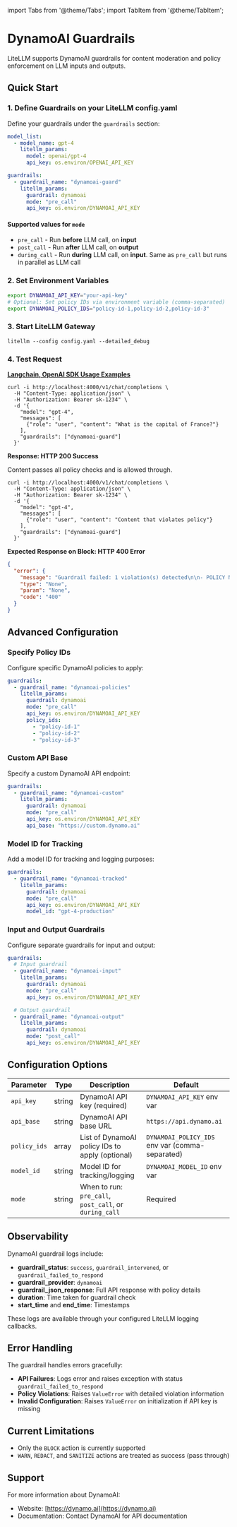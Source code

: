 import Tabs from '@theme/Tabs';
import TabItem from '@theme/TabItem';

# DynamoAI Guardrails

LiteLLM supports DynamoAI guardrails for content moderation and policy enforcement on LLM inputs and outputs.

## Quick Start

### 1. Define Guardrails on your LiteLLM config.yaml

Define your guardrails under the `guardrails` section:

```yaml showLineNumbers title="config.yaml"
model_list:
  - model_name: gpt-4
    litellm_params:
      model: openai/gpt-4
      api_key: os.environ/OPENAI_API_KEY

guardrails:
  - guardrail_name: "dynamoai-guard"
    litellm_params:
      guardrail: dynamoai
      mode: "pre_call"
      api_key: os.environ/DYNAMOAI_API_KEY
```

#### Supported values for `mode`

- `pre_call` - Run **before** LLM call, on **input**
- `post_call` - Run **after** LLM call, on **output**
- `during_call` - Run **during** LLM call, on **input**. Same as `pre_call` but runs in parallel as LLM call

### 2. Set Environment Variables

```bash
export DYNAMOAI_API_KEY="your-api-key"
# Optional: Set policy IDs via environment variable (comma-separated)
export DYNAMOAI_POLICY_IDS="policy-id-1,policy-id-2,policy-id-3"
```

### 3. Start LiteLLM Gateway

```shell
litellm --config config.yaml --detailed_debug
```

### 4. Test Request

**[Langchain, OpenAI SDK Usage Examples](../proxy/user_keys#request-format)**

<Tabs>
<TabItem label="Successful Call" value="allowed">

```shell showLineNumbers title="Successful Request"
curl -i http://localhost:4000/v1/chat/completions \
  -H "Content-Type: application/json" \
  -H "Authorization: Bearer sk-1234" \
  -d '{
    "model": "gpt-4",
    "messages": [
      {"role": "user", "content": "What is the capital of France?"}
    ],
    "guardrails": ["dynamoai-guard"]
  }'
```

**Response: HTTP 200 Success**

Content passes all policy checks and is allowed through.

</TabItem>

<TabItem label="Blocked Call" value="not-allowed">

```shell showLineNumbers title="Blocked Request"
curl -i http://localhost:4000/v1/chat/completions \
  -H "Content-Type: application/json" \
  -H "Authorization: Bearer sk-1234" \
  -d '{
    "model": "gpt-4",
    "messages": [
      {"role": "user", "content": "Content that violates policy"}
    ],
    "guardrails": ["dynamoai-guard"]
  }'
```

**Expected Response on Block: HTTP 400 Error**

```json showLineNumbers
{
  "error": {
    "message": "Guardrail failed: 1 violation(s) detected\n\n- POLICY NAME:\n  Action: BLOCK\n  Method: TOXICITY\n  Description: Policy description\n  Policy ID: policy-id-123",
    "type": "None",
    "param": "None",
    "code": "400"
  }
}
```

</TabItem>
</Tabs>

## Advanced Configuration

### Specify Policy IDs

Configure specific DynamoAI policies to apply:

```yaml showLineNumbers title="config.yaml"
guardrails:
  - guardrail_name: "dynamoai-policies"
    litellm_params:
      guardrail: dynamoai
      mode: "pre_call"
      api_key: os.environ/DYNAMOAI_API_KEY
      policy_ids:
        - "policy-id-1"
        - "policy-id-2"
        - "policy-id-3"
```

### Custom API Base

Specify a custom DynamoAI API endpoint:

```yaml showLineNumbers title="config.yaml"
guardrails:
  - guardrail_name: "dynamoai-custom"
    litellm_params:
      guardrail: dynamoai
      mode: "pre_call"
      api_key: os.environ/DYNAMOAI_API_KEY
      api_base: "https://custom.dynamo.ai"
```

### Model ID for Tracking

Add a model ID for tracking and logging purposes:

```yaml showLineNumbers title="config.yaml"
guardrails:
  - guardrail_name: "dynamoai-tracked"
    litellm_params:
      guardrail: dynamoai
      mode: "pre_call"
      api_key: os.environ/DYNAMOAI_API_KEY
      model_id: "gpt-4-production"
```

### Input and Output Guardrails

Configure separate guardrails for input and output:

```yaml showLineNumbers title="config.yaml"
guardrails:
  # Input guardrail
  - guardrail_name: "dynamoai-input"
    litellm_params:
      guardrail: dynamoai
      mode: "pre_call"
      api_key: os.environ/DYNAMOAI_API_KEY

  # Output guardrail
  - guardrail_name: "dynamoai-output"
    litellm_params:
      guardrail: dynamoai
      mode: "post_call"
      api_key: os.environ/DYNAMOAI_API_KEY
```

## Configuration Options

| Parameter | Type | Description | Default |
|-----------|------|-------------|---------|
| `api_key` | string | DynamoAI API key (required) | `DYNAMOAI_API_KEY` env var |
| `api_base` | string | DynamoAI API base URL | `https://api.dynamo.ai` |
| `policy_ids` | array | List of DynamoAI policy IDs to apply (optional) | `DYNAMOAI_POLICY_IDS` env var (comma-separated) |
| `model_id` | string | Model ID for tracking/logging | `DYNAMOAI_MODEL_ID` env var |
| `mode` | string | When to run: `pre_call`, `post_call`, or `during_call` | Required |

## Observability

DynamoAI guardrail logs include:

- **guardrail_status**: `success`, `guardrail_intervened`, or `guardrail_failed_to_respond`
- **guardrail_provider**: `dynamoai`
- **guardrail_json_response**: Full API response with policy details
- **duration**: Time taken for guardrail check
- **start_time** and **end_time**: Timestamps

These logs are available through your configured LiteLLM logging callbacks.

## Error Handling

The guardrail handles errors gracefully:

- **API Failures**: Logs error and raises exception with status `guardrail_failed_to_respond`
- **Policy Violations**: Raises `ValueError` with detailed violation information
- **Invalid Configuration**: Raises `ValueError` on initialization if API key is missing

## Current Limitations

- Only the `BLOCK` action is currently supported
- `WARN`, `REDACT`, and `SANITIZE` actions are treated as success (pass through)

## Support

For more information about DynamoAI:
- Website: [https://dynamo.ai](https://dynamo.ai)
- Documentation: Contact DynamoAI for API documentation

